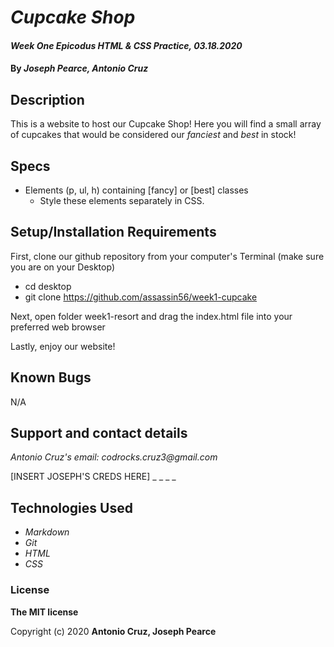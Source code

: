 # _Cupcake Shop_

#### _Week One Epicodus HTML & CSS Practice, 03.18.2020_

#### By _**Joseph Pearce, Antonio Cruz**_

## Description

This is a website to host our Cupcake Shop! Here you will find a small array of cupcakes that would be considered our _fanciest_ and _best_ in stock!

## Specs

* Elements (p, ul, h) containing [fancy] or [best] classes
    * Style these elements separately in CSS.


## Setup/Installation Requirements

First, clone our github repository from your computer's Terminal (make sure you are on your Desktop)

* cd desktop
* git clone https://github.com/assassin56/week1-cupcake

Next, open folder week1-resort and drag the index.html file into your preferred web browser

Lastly, enjoy our website! 

## Known Bugs

N/A

## Support and contact details

_Antonio Cruz's email:_
_codrocks.cruz3@gmail.com_

[INSERT JOSEPH'S CREDS HERE]
_ _
_ _
## Technologies Used

* _Markdown_
* _Git_
* _HTML_
* _CSS_ 

### License

**The MIT license**

Copyright (c) 2020 **Antonio Cruz, Joseph Pearce**
